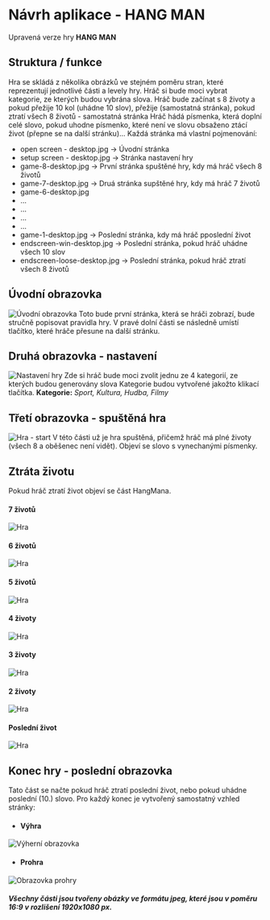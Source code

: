 # Návrh aplikace - HANG MAN
Upravená verze hry **HANG MAN**
## Struktura / funkce
Hra se skládá z několika obrázků ve stejném poměru stran, které reprezentují jednotlivé části a levely hry.
Hráč si bude moci vybrat kategorie, ze kterých budou vybrána slova.
Hráč bude začínat s 8 životy a pokud přežije 10 kol (uhádne 10 slov), přežije (samostatná stránka), pokud ztratí všech 8 životů - samostatná stránka
Hráč hádá písmenka, která doplní celé slovo, pokud uhodne písmenko, které není ve slovu obsaženo ztácí život (přepne se na další stránku)...
Každá stránka má vlastní pojmenování:
* open screen - desktop.jpg -> Úvodní stránka
* setup screen - desktop.jpg -> Stránka nastavení hry
* game-8-desktop.jpg -> První stránka spuštěné hry, kdy má hráč všech 8 životů
* game-7-desktop.jpg -> Druá stránka supštěné hry, kdy má hráč 7 životů
* game-6-desktop.jpg
* ...
* ...
* ...
* ...
* game-1-desktop.jpg -> Poslední stránka, kdy má hráč pposlední život
* endscreen-win-desktop.jpg -> Poslední stránka, pokud hráč uhádne všech 10 slov
* endscreen-loose-desktop.jpg -> Poslední stránka, pokud hráč ztratí všech 8 životů
## Úvodní obrazovka 
![Úvodní obrazovka](https://github.com/pslib-cz/2019l4web-webapp-mockup-Umpalump007/blob/master/Img/Desktop/Open%20screen%20-%20desktop.jpg "IMG- open screen")
Toto bude první stránka, která se hráči zobrazí, bude stručně popisovat pravidla hry. V pravé dolní části se následně umístí tlačítko, které hráče přesune na další stránku.
## Druhá obrazovka - nastavení
![Nastavení hry](https://github.com/pslib-cz/2019l4web-webapp-mockup-Umpalump007/blob/master/Img/Desktop/Setup%20screen%20-%20desktop.jpg "IMG- setup screen")
Zde si hráč bude moci zvolit jednu ze 4 kategorií, ze kterých budou generovány slova 
Kategorie budou vytvořené jakožto klikací tlačítka. 
**Kategorie:** *Sport, Kultura, Hudba, Filmy*
## Třetí obrazovka - spuštěná hra
![Hra - start](https://github.com/pslib-cz/2019l4web-webapp-mockup-Umpalump007/blob/master/Img/Desktop/Game-8-desktop.jpg "IMG- game")
V této části už je hra spuštěná, přičemž hráč má plné životy (všech 8 a oběšenec není vidět). Objeví se slovo s vynechanými písmenky.
## Ztráta životu
Pokud hráč ztratí život objeví se část HangMana.
#### 7 životů
![Hra](https://github.com/pslib-cz/2019l4web-webapp-mockup-Umpalump007/blob/master/Img/Desktop/Game-7-desktop.jpg "IMG- game")
#### 6 životů
![Hra](https://github.com/pslib-cz/2019l4web-webapp-mockup-Umpalump007/blob/master/Img/Desktop/Game-6-desktop.jpg "IMG- game")
#### 5 životů
![Hra](https://github.com/pslib-cz/2019l4web-webapp-mockup-Umpalump007/blob/master/Img/Desktop/Game-5-desktop.jpg "IMG- game")
#### 4 životy
![Hra](https://github.com/pslib-cz/2019l4web-webapp-mockup-Umpalump007/blob/master/Img/Desktop/Game-4-desktop.jpg "IMG- game")
#### 3 životy
![Hra](https://github.com/pslib-cz/2019l4web-webapp-mockup-Umpalump007/blob/master/Img/Desktop/Game-3-desktop.jpg "IMG- game")
#### 2 životy
![Hra](https://github.com/pslib-cz/2019l4web-webapp-mockup-Umpalump007/blob/master/Img/Desktop/Game-2-desktop.jpg "IMG- game")
####  Poslední život
![Hra](https://github.com/pslib-cz/2019l4web-webapp-mockup-Umpalump007/blob/master/Img/Desktop/Game-1-desktop.jpg "IMG- game")
## Konec hry - poslední obrazovka 
Tato část se načte pokud hráč ztratí poslední život, nebo pokud uhádne poslední (10.) slovo.
Pro každý konec je vytvořený samostatný vzhled stránky:
* #### Výhra 
![Výherní obrazovka](https://github.com/pslib-cz/2019l4web-webapp-mockup-Umpalump007/blob/master/Img/Desktop/Endscreen-win-desktop.jpg "IMG- game")
* #### Prohra
![Obrazovka prohry](https://github.com/pslib-cz/2019l4web-webapp-mockup-Umpalump007/blob/master/Img/Desktop/Endscreen-loose-desktop.jpg "IMG- game")

##### Všechny části jsou tvořeny obázky ve formátu jpeg, které jsou v poměru 16:9 v rozlišení 1920x1080 px.











